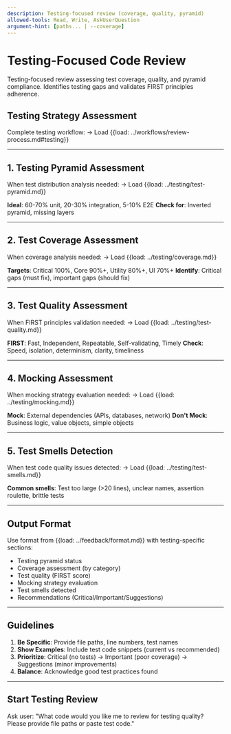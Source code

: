 ```yaml
---
description: Testing-focused review (coverage, quality, pyramid)
allowed-tools: Read, Write, AskUserQuestion
argument-hint: [paths... | --coverage]
---
```


# Testing-Focused Code Review

Testing-focused review assessing test coverage, quality, and pyramid compliance. Identifies testing gaps and validates FIRST principles adherence.

## Testing Strategy Assessment

Complete testing workflow:
→ Load {{load: ../workflows/review-process.md#testing}}

---

## 1. Testing Pyramid Assessment

When test distribution analysis needed:
  → Load {{load: ../testing/test-pyramid.md}}

**Ideal**: 60-70% unit, 20-30% integration, 5-10% E2E
**Check for**: Inverted pyramid, missing layers

---

## 2. Test Coverage Assessment

When coverage analysis needed:
  → Load {{load: ../testing/coverage.md}}

**Targets**: Critical 100%, Core 90%+, Utility 80%+, UI 70%+
**Identify**: Critical gaps (must fix), important gaps (should fix)

---

## 3. Test Quality Assessment

When FIRST principles validation needed:
  → Load {{load: ../testing/test-quality.md}}

**FIRST**: Fast, Independent, Repeatable, Self-validating, Timely
**Check**: Speed, isolation, determinism, clarity, timeliness

---

## 4. Mocking Assessment

When mocking strategy evaluation needed:
  → Load {{load: ../testing/mocking.md}}

**Mock**: External dependencies (APIs, databases, network)
**Don't Mock**: Business logic, value objects, simple objects

---

## 5. Test Smells Detection

When test code quality issues detected:
  → Load {{load: ../testing/test-smells.md}}

**Common smells**: Test too large (>20 lines), unclear names, assertion roulette, brittle tests

---

## Output Format

Use format from {{load: ../feedback/format.md}} with testing-specific sections:
- Testing pyramid status
- Coverage assessment (by category)
- Test quality (FIRST score)
- Mocking strategy evaluation
- Test smells detected
- Recommendations (Critical/Important/Suggestions)

---

## Guidelines

1. **Be Specific**: Provide file paths, line numbers, test names
2. **Show Examples**: Include test code snippets (current vs recommended)
3. **Prioritize**: Critical (no tests) → Important (poor coverage) → Suggestions (minor improvements)
4. **Balance**: Acknowledge good test practices found

---

## Start Testing Review

Ask user: "What code would you like me to review for testing quality? Please provide file paths or paste test code."
